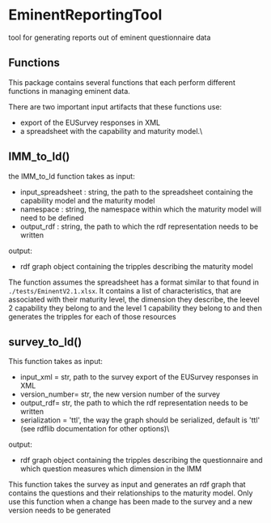 # EminentReportingTool
tool for generating reports out of eminent questionnaire data


## Functions

This package contains several functions that each perform different functions in managing eminent data. 

There are two important input artifacts that these functions use:
- export of the EUSurvey responses in XML
- a spreadsheet with the capability and maturity model.\


## IMM_to_ld()

the IMM_to_ld function takes as input:
- input_spreadsheet : string, the path to the spreadsheet containing the capability model and the maturity model
- namespace : string, the namespace within which the maturity model will need to be defined
- output_rdf : string, the path to which the rdf representation needs to be written

output:
- rdf graph object containing the tripples describing the maturity model


The function assumes the spreadsheet has a format similar to that found in ```./tests/EminentV2.1.xlsx```. It contains a list of characteristics, that are associated with their maturity level, the dimension they describe, the leevel 2 capability they belong to and the level 1 capability they belong to and then generates the tripples for each of those resources

## survey_to_ld()

This function takes as input:
- input_xml = str,  path to the survey export of the EUSurvey responses in XML
- version_number= str,  the new version number of the survey
- output_rdf= str, the path to which the rdf representation needs to be written
- serialization = 'ttl', the way the graph should be serialized, default is 'ttl' (see rdflib documentation for other options)\

output:
- rdf graph object containing the tripples describing the questionnaire and which question measures which dimension in the IMM


This function takes the survey as input and generates an rdf graph that contains the questions and their relationships to the maturity model. Only use this function when a change has been made to the survey and a new version needs to be generated